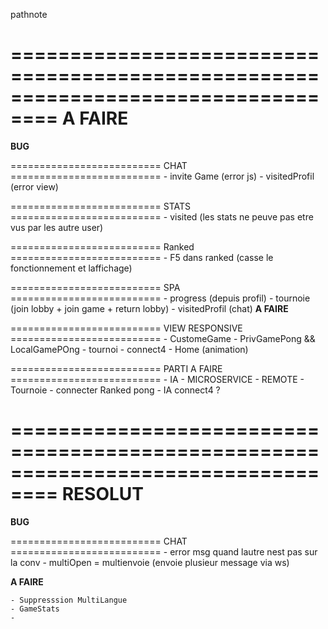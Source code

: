 pathnote

==================================================================================
A FAIRE  
==================================================================================

________________________________BUG________________________________

========================== CHAT ==========================
    - invite Game (error js)
    - visitedProfil (error view)

========================== STATS ==========================
    - visited (les stats ne peuve pas etre vus par les autre user)

========================== Ranked ==========================
    - F5 dans ranked (casse le fonctionnement et laffichage)

========================== SPA ==========================
    - progress (depuis profil)
    - tournoie (join lobby + join game + return lobby)
    - visitedProfil (chat)
________________________________A FAIRE________________________________

========================== VIEW RESPONSIVE ==========================
    - CustomeGame
    - PrivGamePong && LocalGamePOng
    - tournoi 
    - connect4
    - Home (animation)

========================== PARTI A FAIRE ==========================
    - IA
    - MICROSERVICE
    - REMOTE
    - Tournoie
    - connecter Ranked pong
    - IA connect4 ?


==================================================================================
RESOLUT
==================================================================================

________________________________BUG________________________________

========================== CHAT ==========================
    - error msg quand lautre nest pas sur la conv
    - multiOpen = multienvoie (envoie plusieur message via ws)

________________________________A FAIRE________________________________

    - Suppresssion MultiLangue
    - GameStats
    - 